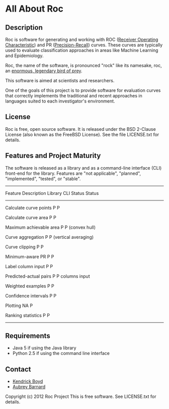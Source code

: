 All About Roc
=============


Description
-----------

Roc is software for generating and working with ROC ([Receiver Operating
Characteristic](http://en.wikipedia.org/wiki/Receiver_operating_characteristic))
and PR
([Precision-Recall](http://en.wikipedia.org/wiki/Precision_and_recall))
curves.  These curves are typically used to evaluate classification
approaches in areas like Machine Learning and Epidemiology.

Roc, the name of the software, is pronounced "rock" like its namesake,
roc, an [enormous, legendary bird of
prey](http://en.wikipedia.org/wiki/Roc_(mythology)).

This software is aimed at scientists and researchers.

One of the goals of this project is to provide software for evaluation
curves that correctly implements the traditional and recent approaches
in languages suited to each investigator's environment.


License
-------

Roc is free, open source software.  It is released under the BSD
2-Clause License (also known as the FreeBSD License).  See the file
LICENSE.txt for details.


Features and Project Maturity
-----------------------------

The software is released as a library and as a command-line interface
(CLI) front-end for the library.  Features are "not applicable",
"planned", "implemented", "tested", or "stable".

----------------------------------------
Feature Description      Library  CLI
                         Status   Status
-----------------------  -------  ------
Calculate curve points   P        P

Calculate curve area     P        P

Maximum achievable area  P        P
(convex hull)

Curve aggregation        P        P
(vertical averaging)

Curve clipping           P        P

Minimum-aware PR         P        P

Label column input       P        P

Predicted-actual pairs   P        P
columns input

Weighted examples        P        P

Confidence intervals     P        P

Plotting                 NA       P

Ranking statistics       P        P

----------------------------------------


Requirements
------------

* Java 5 if using the Java library
* Python 2.5 if using the command line interface


Contact
-------

* [Kendrick Boyd](http://github.com/kboyd)
* [Aubrey Barnard](http://github.com/afbarnard)


Copyright (c) 2012 Roc Project
This is free software.  See LICENSE.txt for details.

